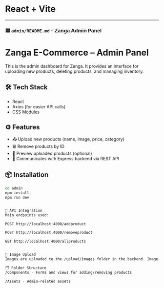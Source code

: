 # React + Vite


---

### 🟨 `admin/README.md` – Zanga Admin Panel

# Zanga E-Commerce – Admin Panel

This is the admin dashboard for Zanga. It provides an interface for uploading new products, deleting products, and managing inventory.

## 🛠 Tech Stack

- React
- Axios (for easier API calls)
- CSS Modules

## ⚙️ Features

- 📤 Upload new products (name, image, price, category)
- 🗑️ Remove products by ID
- 📂 Preview uploaded products (optional)
- 🚀 Communicates with Express backend via REST API

## 📦 Installation

```bash
cd admin
npm install
npm run dev


🔌 API Integration
Main endpoints used:

POST http://localhost:4000/addproduct

POST http://localhost:4000/removeproduct

GET http://localhost:4000/allproducts


📸 Image Upload
Images are uploaded to the /upload/images folder in the backend. Image links are returned and stored in MongoDB.

🗂 Folder Structure
/Components - Forms and views for adding/removing products

/Assets - Admin-related assets
